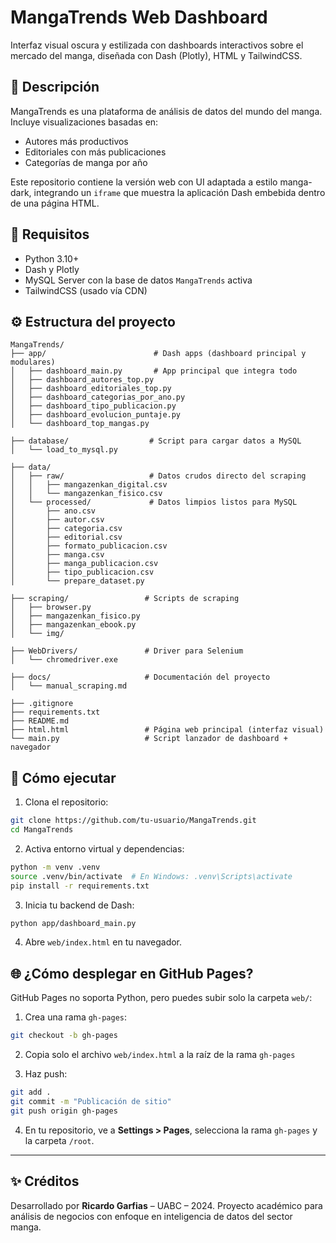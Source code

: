 # MangaTrends Web Dashboard

Interfaz visual oscura y estilizada con dashboards interactivos sobre el mercado del manga, diseñada con Dash (Plotly), HTML y TailwindCSS.

## 📌 Descripción
MangaTrends es una plataforma de análisis de datos del mundo del manga. Incluye visualizaciones basadas en:

- Autores más productivos
- Editoriales con más publicaciones
- Categorías de manga por año

Este repositorio contiene la versión web con UI adaptada a estilo manga-dark, integrando un `iframe` que muestra la aplicación Dash embebida dentro de una página HTML.

## 🧰 Requisitos

- Python 3.10+
- Dash y Plotly
- MySQL Server con la base de datos `MangaTrends` activa
- TailwindCSS (usado vía CDN)

## ⚙️ Estructura del proyecto

```
MangaTrends/
├── app/                        # Dash apps (dashboard principal y modulares)
│   ├── dashboard_main.py       # App principal que integra todo
│   ├── dashboard_autores_top.py
│   ├── dashboard_editoriales_top.py
│   ├── dashboard_categorias_por_ano.py
│   ├── dashboard_tipo_publicacion.py
│   ├── dashboard_evolucion_puntaje.py
│   └── dashboard_top_mangas.py

├── database/                  # Script para cargar datos a MySQL
│   └── load_to_mysql.py

├── data/
│   ├── raw/                   # Datos crudos directo del scraping
│   │   ├── mangazenkan_digital.csv
│   │   └── mangazenkan_fisico.csv
│   └── processed/             # Datos limpios listos para MySQL
│       ├── ano.csv
│       ├── autor.csv
│       ├── categoria.csv
│       ├── editorial.csv
│       ├── formato_publicacion.csv
│       ├── manga.csv
│       ├── manga_publicacion.csv
│       ├── tipo_publicacion.csv
│       └── prepare_dataset.py

├── scraping/                 # Scripts de scraping
│   ├── browser.py
│   ├── mangazenkan_fisico.py
│   ├── mangazenkan_ebook.py
│   └── img/

├── WebDrivers/               # Driver para Selenium
│   └── chromedriver.exe

├── docs/                     # Documentación del proyecto
│   └── manual_scraping.md

├── .gitignore
├── requirements.txt
├── README.md
├── html.html                 # Página web principal (interfaz visual)
└── main.py                   # Script lanzador de dashboard + navegador
```

## 🚀 Cómo ejecutar

1. Clona el repositorio:
```bash
git clone https://github.com/tu-usuario/MangaTrends.git
cd MangaTrends
```

2. Activa entorno virtual y dependencias:
```bash
python -m venv .venv
source .venv/bin/activate  # En Windows: .venv\Scripts\activate
pip install -r requirements.txt
```

3. Inicia tu backend de Dash:
```bash
python app/dashboard_main.py
```

4. Abre `web/index.html` en tu navegador.

## 🌐 ¿Cómo desplegar en GitHub Pages?

GitHub Pages no soporta Python, pero puedes subir solo la carpeta `web/`:

1. Crea una rama `gh-pages`:
```bash
git checkout -b gh-pages
```

2. Copia solo el archivo `web/index.html` a la raíz de la rama `gh-pages`

3. Haz push:
```bash
git add .
git commit -m "Publicación de sitio"
git push origin gh-pages
```

4. En tu repositorio, ve a **Settings > Pages**, selecciona la rama `gh-pages` y la carpeta `/root`.

---

## ✨ Créditos
Desarrollado por **Ricardo Garfias** – UABC – 2024. Proyecto académico para análisis de negocios con enfoque en inteligencia de datos del sector manga.
